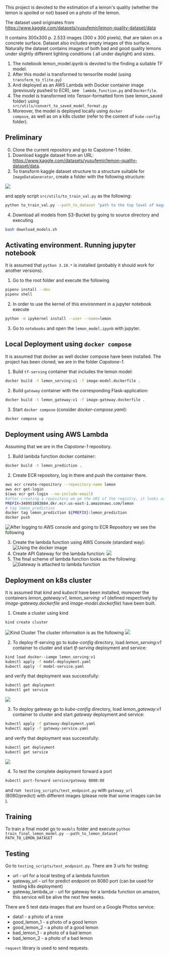 This project is devoted to the estimation of a lemon's quality (whether the lemon is spoiled or not) based on a photo of
the lemon.

The dataset used originates from https://www.kaggle.com/datasets/yusufemir/lemon-quality-dataset/data

It contains 300x300 p. 2.533 images (300 x 300 pixels), that are taken on a concrete surface. Dataset also includes
empty images of this surface.
Naturally the dataset contains images of both bad and good quality lemons under slightly different lighting conditions (
all under daylight) and sizes.

1. The notebook lemon_model.ipynb is devoted to the finding a suitable TF model.
2. After this model is transformed to tensorlite model (using <code>transform_to_tlite.py</code>)
3. And deployed as an AWS Lambda with Docker container image (previously pushed to ECR), see <code>
   lambda_function.py</code> and <code>Dockerfile</code>.
4. The model is transformed into Tensor-formatted form (see lemon_saved folder) using <code>
   src/utils/convert_to_saved_model_format.py</code>
5. Moreover, the model is deployed locally using <code>docker compose</code>, as well as on a k8s cluster (refer to the
   content of <code>kube-config</code> folder).

## Preliminary

0. Clone the current repository and go to Capstone-1 folder.
1. Download kaggle dataset from an URL: https://www.kaggle.com/datasets/yusufemir/lemon-quality-dataset/data.
2. To transform kaggle dataset structure to a structure suitable for <code>ImageDataGenerator</code>, create a folder
   with the following structure:

![](screenshots/structure.png)

and apply script <code>src/utils/to_train_val.py</code> as the following:

```bash
python to_train_val.py --path_to_dataset "path to the top level of kaggle lemon_dataset" --path_to_output_directory "path to output directory"
```

4. Download all models from S3-Bucket by going to source directory and executing

```bash
bash download_models.sh
```

## Activating environment. Running jupyter notebook

It is assumed that <code>python 3.10.*</code> is installed (probably it should work for another versions).

1. Go to the root folder and execute the following

```bash
pipenv install --dev
pipenv shell
```

2. In order to use the kernel of this environment in a jupyter notebook execute

```bash
python -m ipykernel install --user --name=lemon
```

3. Go to <code>notebooks</code> and open the <code>lemon_model.ipynb</code> with jupyter.

## Local Deployment using <code>docker compose</code>

It is assumed that docker as well docker compose have been installed. The project has been cloned, we are in the folder
_Capstone-1_.

1. Build <code>tf-serving</code> container that includes the lemon model:

```bash
docker build -t lemon_serving:v1 -f image-model.dockerfile .
```

2. Build <code>gateway</code> container with the corresponding Flask-application:

```bash
docker build -t lemon_gateway:v1 -f image-gateway.dockerfile .
```

3. Start <code>docker compose</code> (consider _docker-compose.yaml_):

```bash
docker compose up
```

## Deployment using AWS Lambda

Assuming that we are in the _Capstone-1_ repository.

1. Build lambda function docker container:

```bash
docker build -t lemon_prediction .
```

2. Create ECR repository, log in there and push the container there.

```bash
aws ecr create-repository --repository-name lemon
aws ecr get-login
$(aws ecr get-login --no-include-email)
#after creating a repository we ge the URI of the registry, it looks as the following
PREFIX=340951083884.dkr.ecr.us-east-1.amazonaws.com/lemon
# tag lemon_prediction
docker tag lemon_prediction ${PREFIX}:lemon_prediction
docker push 
```

![After logging to AWS console and going to ECR Repository we see the following](./screenshots/ECR.png)

3. Create the lambda function using AWS Console (standard way):
   ![Using the docker image](screenshots/lambda_function.png)
4. Create API Gateway for the lambda function:
   ![](screenshots/api_gateway.png)
5. The final scheme of lambda function looks as the following:
   ![Gateway is attached to lambda function](screenshots/new_scheme_lambda_w_gateway.png)

## Deployment on k8s cluster

It is assumed that _kind_ and _kubectl_ have been installed, moreover the containers _lemon_gateway:v1_, _lemon_serving:
v1_ (defined respectively by _image-gateway.dockerfile_ and _image-model.dockerfile_) have been built.

1. Create a cluster using kind

```bash
kind create cluster
```

![Kind Cluster](screenshots/kind_cluster.png)
The cluster information is as the following
![](screenshots/cluster_info.png)

2. To deploy tf-serving go to _kube-config_ directory, load _lemon_serving:v1_ container to cluster and start
   _tf-serving_ deployment and service:

```bash
kind load docker--iamge lemon_serving:v1
kubectl apply -f model-deployment.yaml
kubectl apply -f model-service.yaml
```

and verify that deployment was successfully:

```bash
kubectl get deployment
kubectl get service
```

![](screenshots/model-deployment.png)

3. To deploy gateway go to _kube-config_ directory, load _lemon_gateway:v1_ container to cluster and start _gateway_
   deployment and service:

```bash
kubectl apply -f gateway-deployment.yaml
kubectl apply -f gateway-service.yaml
```

and verify that deployment was successfully:

```bash
kubectl get deployment
kubectl get service
```

![](screenshots/gateway-deployment.png)

4. To test the complete deployment forward a port

```bash
kubectl port-forward service/gateway 8080:80
```

and run <code> testing_scripts/test_endpoint.py</code> with <code>gateway_url</code> (8080/predict)
with different images (please note that some images can be ).

## Training

To train a final model go to <code>models</code> folder and execute <code>python train_final_lemon_model.py
--path_to_lemon_dataset PATH_TO_LEMON_DATASET</code>

## Testing
Go to <code>testing_scripts/test_endpoint.py</code>. There are 3 urls for testing:
* url - url for a local testing of a lambda function
* gateway_url  - url for predict endpoint on 8080 port (can be used for testing k8s deployment)
* gateway_lambda_ur - url for gateway for a lambda function on amazon, this service will be alive the next few weeks.

There are 5 test data images that are found on a Google Photos service:
* data1 - a photo of a rose 
* good_lemon_1 - a photo of a good lemon
* good_lemon_2 - a photo of a good lemon
* bad_lemon_1 - a photo of a bad lemon
* bad_lemon_2 - a photo of a bad lemon

<code>request</code> library is used to send requests.